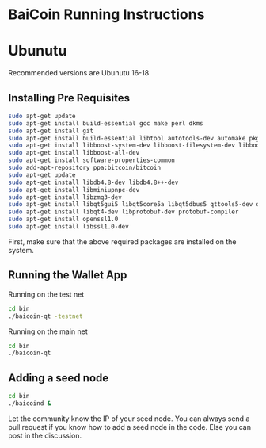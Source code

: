BaiCoin Running Instructions
===============================

Ubunutu
===================
Recommended versions are Ubunutu 16-18

Installing Pre Requisites
-------------------------
```sh
sudo apt-get update
sudo apt-get install build-essential gcc make perl dkms
sudo apt-get install git
sudo apt-get install build-essential libtool autotools-dev automake pkg-config libssl-dev libevent-dev bsdmainutils
sudo apt-get install libboost-system-dev libboost-filesystem-dev libboost-chrono-dev libboost-program-options-dev libboost-test-dev libboost-thread-dev
sudo apt-get install libboost-all-dev
sudo apt-get install software-properties-common
sudo add-apt-repository ppa:bitcoin/bitcoin
sudo apt-get update
sudo apt-get install libdb4.8-dev libdb4.8++-dev
sudo apt-get install libminiupnpc-dev
sudo apt-get install libzmq3-dev
sudo apt-get install libqt5gui5 libqt5core5a libqt5dbus5 qttools5-dev qttools5-dev-tools libprotobuf-dev protobuf-compiler 
sudo apt-get install libqt4-dev libprotobuf-dev protobuf-compiler
sudo apt-get install openssl1.0
sudo apt-get install libssl1.0-dev
```
First, make sure that the above required packages are installed on the system. 

Running the Wallet App
----------------------

Running on the test net
```sh
cd bin
./baicoin-qt -testnet
```

Running on the main net
```sh
cd bin
./baicoin-qt
```


Adding a seed node
------------------
```sh
cd bin
./baicoind &
```
Let the community know the IP of your seed node. You can always send a pull request if you know how to add a seed node in the code. Else you can post in the discussion. 

